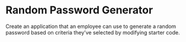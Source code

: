 # Random Password Generator

Create an application that an employee can use to generate a random password based on criteria they’ve selected by modifying starter code.
